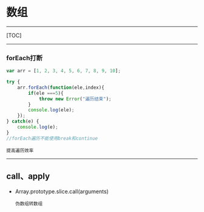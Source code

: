 # 数组
***
[TOC]
***
### forEach打断
```js
var arr = [1, 2, 3, 4, 5, 6, 7, 8, 9, 10];

try {
	arr.forEach(function(ele,index){
		if(ele ===5){
			throw new Error("遍历结束");
		}
		console.log(ele);
	});
} catch(e) {
	console.log(e);
}
//forEach遍历不能使用break和continue
```
`提高遍历效率`

***

## call、apply

+ Array.prototype.slice.call(arguments)

  `伪数组转数组`